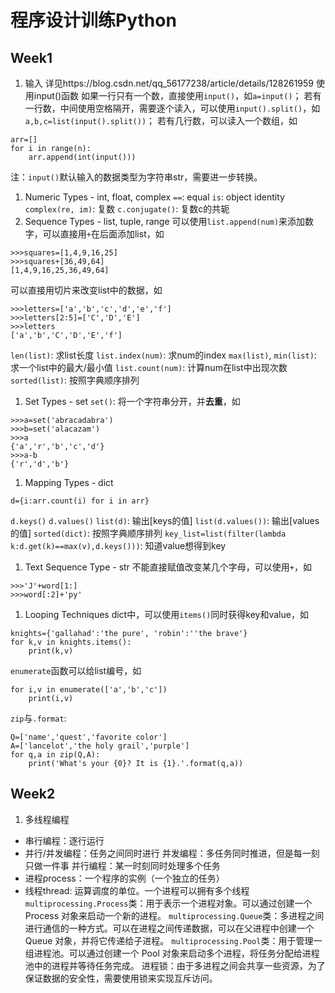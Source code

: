 # 程序设计训练Python
## Week1
1. 输入
详见https://blog.csdn.net/qq_56177238/article/details/128261959
使用input()函数
如果一行只有一个数，直接使用`input()`，如`a=input()`；
若有一行数，中间使用空格隔开，需要逐个读入，可以使用`input().split()`，如`a,b,c=list(input().split())`；
若有几行数，可以读入一个数组，如
```
arr=[]
for i in range(n):
    arr.append(int(input()))
```
注：`input()`默认输入的数据类型为字符串str，需要进一步转换。
1. Numeric Types - int, float, complex
`==`: equal
`is`: object identity
`complex(re, im)`: 复数
`c.conjugate()`: 复数c的共轭
1. Sequence Types - list, tuple, range
可以使用`list.append(num)`来添加数字，可以直接用`+`在后面添加list，如
```
>>>squares=[1,4,9,16,25]
>>>squares+[36,49,64]
[1,4,9,16,25,36,49,64]
```
可以直接用切片来改变list中的数据，如
```
>>>letters=['a','b','c','d','e','f']
>>>letters[2:5]=['C','D','E']
>>>letters
['a','b','C','D','E','f']
```
`len(list)`: 求list长度
`list.index(num)`: 求num的index
`max(list)`, `min(list)`: 求一个list中的最大/最小值
`list.count(num)`: 计算num在list中出现次数
`sorted(list)`: 按照字典顺序排列
1. Set Types - set
`set()`: 将一个字符串分开，并**去重**，如
```
>>>a=set('abracadabra')
>>>b=set('alacazam')
>>>a
{'a','r','b','c','d'}
>>>a-b
{'r','d','b'}
```
1. Mapping Types - dict
```
d={i:arr.count(i) for i in arr}
```
`d.keys()`
`d.values()`
`list(d)`: 输出[keys的值]
`list(d.values())`: 输出[values的值]
`sorted(dict)`: 按照字典顺序排列
`key_list=list(filter(lambda k:d.get(k)==max(v),d.keys()))`: 知道value想得到key
1. Text Sequence Type - str
不能直接赋值改变某几个字母，可以使用`+`，如
```
>>>'J'+word[1:]
>>>word[:2]+'py'
```
1. Looping Techniques
dict中，可以使用`items()`同时获得key和value，如
```
knights={'gallahad':'the pure', 'robin':''the brave'}
for k,v in knights.items():
    print(k,v)
```
`enumerate`函数可以给list编号，如
```
for i,v in enumerate(['a','b','c'])
    print(i,v)
```
`zip`与`.format`:
```
Q=['name','quest','favorite color']
A=['lancelot','the holy grail','purple']
for q,a in zip(Q,A):
    print('What's your {0}? It is {1}.'.format(q,a))
```

## Week2
1. 多线程编程
* 串行编程：逐行运行
* 并行/并发编程：任务之间同时进行
并发编程：多任务同时推进，但是每一刻只做一件事
并行编程：某一时刻同时处理多个任务
* 进程process：一个程序的实例（一个独立的任务）
* 线程thread: 运算调度的单位。一个进程可以拥有多个线程
`multiprocessing.Process`类：用于表示一个进程对象。可以通过创建一个 Process 对象来启动一个新的进程。
`multiprocessing.Queue`类：多进程之间进行通信的一种方式。可以在进程之间传递数据，可以在父进程中创建一个 Queue 对象，并将它传递给子进程。
`multiprocessing.Pool`类：用于管理一组进程池。可以通过创建一个 Pool 对象来启动多个进程，将任务分配给进程池中的进程并等待任务完成。
进程锁：由于多进程之间会共享一些资源，为了保证数据的安全性，需要使用锁来实现互斥访问。
